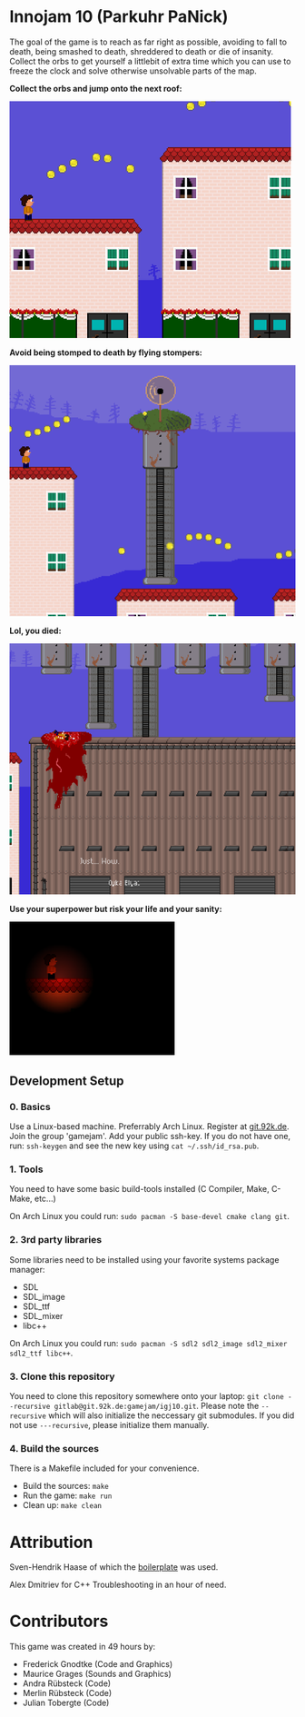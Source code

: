 # Innojam 10 (Parkuhr PaNick)

The goal of the game is to reach as far right as possible, avoiding to fall to death, being smashed to death, shreddered to death or die of insanity.
Collect the orbs to get yourself a littlebit of extra time which you can use to freeze the clock and solve otherwise unsolvable parts of the map.

**Collect the orbs and jump onto the next roof:**

![](screenshots/screenshot-01.png)


**Avoid being stomped to death by flying stompers:**

![](screenshots/screenshot-02.png)


**Lol, you died:**

![](screenshots/screenshot-03.png)

**Use your superpower but risk your life and your sanity:**

![](screenshots/screenshot-04.png)


## Development Setup

### 0. Basics

Use a Linux-based machine. Preferrably Arch Linux. Register at [git.92k.de](https://git.92k.de/). Join the group 'gamejam'. Add your public ssh-key.
If you do not have one, run: ```ssh-keygen``` and see the new key using ```cat ~/.ssh/id_rsa.pub```.

### 1. Tools

You need to have some basic build-tools installed (C Compiler, Make, C-Make, etc...)

On Arch Linux you could run: ```sudo pacman -S base-devel cmake clang git```.


### 2. 3rd party libraries

Some libraries need to be installed using your favorite systems package manager:

- SDL
- SDL_image
- SDL_ttf
- SDL_mixer
- libc++

On Arch Linux you could run: ```sudo pacman -S sdl2 sdl2_image sdl2_mixer sdl2_ttf libc++```.

### 3. Clone this repository

You need to clone this repository somewhere onto your laptop: ```git clone --recursive gitlab@git.92k.de:gamejam/igj10.git```.
Please note the ```--recursive``` which will also initialize the neccessary git submodules. If you did not use ```---recursive```, please initialize them manually.

### 4. Build the sources

There is a Makefile included for your convenience.

 - Build the sources: ```make```
 - Run the game: ```make run```
 - Clean up: ```make clean```

# Attribution

Sven-Hendrik Haase of which the [boilerplate](https://github.com/svenstaro/innojam9) was used.

Alex Dmitriev for C++ Troubleshooting in an hour of need.

# Contributors

This game was created in 49 hours by:

 - Frederick Gnodtke (Code and Graphics)
 - Maurice Grages (Sounds and Graphics)
 - Andra Rübsteck (Code)
 - Merlin Rübsteck (Code)
 - Julian Tobergte (Code)

